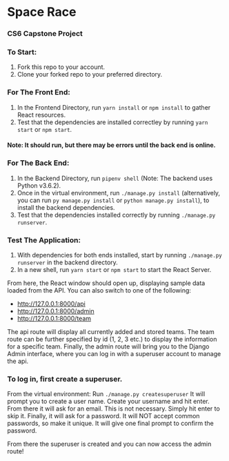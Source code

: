 # Space Race
### CS6 Capstone Project

### To Start:
1. Fork this repo to your account.
2. Clone your forked repo to your preferred directory.


### For The Front End:
1. In the Frontend Directory, run `yarn install` or `npm install` to gather React resources.
2. Test that the dependencies are installed correctley by running `yarn start` or `npm start`. 

#### Note: It should run, but there may be errors until the back end is online.


### For The Back End:
1. In the Backend Directory, run `pipenv shell` (Note: The backend uses Python v3.6.2).
2. Once in the virtual environment, run `./manage.py install` (alternatively, you can run `py manage.py install` or `python manage.py install`), to install the backend dependencies.
3. Test that the dependencies installed correctly by running `./manage.py runserver`.

### Test The Application:
1. With dependencies for both ends installed, start by running `./manage.py runserver` in the backend directory.
2. In a new shell, run `yarn start` or `npm start` to start the React Server.


From here, the React window should open up, displaying sample data loaded from the API. You can also switch to one of the following:
* http://127.0.0.1:8000/api
* http://127.0.0.1:8000/admin
* http://127.0.0.1:8000/team

The api route will display all currently added and stored teams. The team route can be further specified by id (1, 2, 3 etc.) to display the information for a specific team.
Finally, the admin route will bring you to the Django Admin interface, where you can log in with a superuser account to manage the api.

### To log in, first create a superuser.
From the virtual environment:
Run `./manage.py createsuperuser`
It will prompt you to create a user name. Create your username and hit enter.
From there it will ask for an email. This is not necessary. Simply hit enter to skip it.
Finally, it will ask for a password. It will NOT accept common passwords, so make it unique. It will give one final prompt to confirm the password.

From there the superuser is created and you can now access the admin route! 


